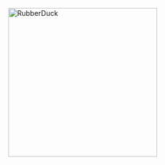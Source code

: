 <img src="/path/to/img.jpg" width="[450px" height="300px](https://search.pstatic.net/common/?src=http%3A%2F%2Fblogfiles.naver.net%2FMjAyMjA1MjdfOSAg%2FMDAxNjUzNjQwMTQ2ODE2.tqRqU7hlym1BB8pTyc8Ur-o_TmCIGfgkpX_Bnsx0qzog.Nm5KfVizB7zv7QLahDnB4jtnqyuHyBjMDhgjDkopU5Qg.JPEG.niania00%2FIMG%25A3%25DF20220527%25A3%25DF172812%25A3%25DF957.jpg&type=a340)" title="px(픽셀) 크기 설정" alt="RubberDuck"></img><br/>
